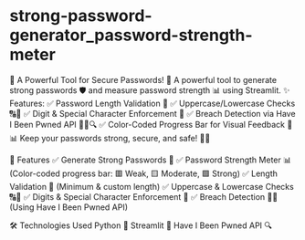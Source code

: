 # strong-password-generator_password-strength-meter
 🔐 A Powerful Tool for Secure Passwords! 🔐  A powerful tool to generate strong passwords 🛡️ and measure password strength 📊 using Streamlit.  ✨ Features: ✅ Password Length Validation 🔢 ✅ Uppercase/Lowercase Checks 🔠🔡 ✅ Digit & Special Character Enforcement 🔣 ✅ Breach Detection via Have I Been Pwned API 🕵️‍♂️🔍 ✅ Color-Coded Progress Bar for Visual Feedback 🎨📊  Keep your passwords strong, secure, and safe! 🚀🔑
 
🚀 Features
✅ Generate Strong Passwords 🔑
✅ Password Strength Meter 📊 (Color-coded progress bar: 🟥 Weak, 🟨 Moderate, 🟩 Strong)
✅ Length Validation 🔢 (Minimum & custom length)
✅ Uppercase & Lowercase Checks 🔠🔡
✅ Digits & Special Character Enforcement 🔣
✅ Breach Detection 🕵️‍♂️ (Using Have I Been Pwned API)

🛠️ Technologies Used
Python 🐍
Streamlit 🎨
Have I Been Pwned API 🔍
